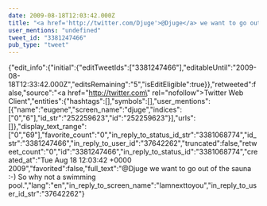 ```yaml
---
date: 2009-08-18T12:03:42.000Z
title: "<a href='http://twitter.com/Djuge'>@Djuge</a> we want to go out of the sauna :-) So why not a swimming pool.″"
user_mentions: "undefined"
tweet_id: "3381247466"
pub_type: "tweet"
---
```

{"edit_info":{"initial":{"editTweetIds":["3381247466"],"editableUntil":"2009-08-18T12:33:42.000Z","editsRemaining":"5","isEditEligible":true}},"retweeted":false,"source":"<a href=\"http://twitter.com\" rel=\"nofollow\">Twitter Web Client</a>","entities":{"hashtags":[],"symbols":[],"user_mentions":[{"name":"eugene","screen_name":"djuge","indices":["0","6"],"id_str":"252259623","id":"252259623"}],"urls":[]},"display_text_range":["0","69"],"favorite_count":"0","in_reply_to_status_id_str":"3381068774","id_str":"3381247466","in_reply_to_user_id":"37642262","truncated":false,"retweet_count":"0","id":"3381247466","in_reply_to_status_id":"3381068774","created_at":"Tue Aug 18 12:03:42 +0000 2009","favorited":false,"full_text":"@Djuge we want to go out of the sauna :-) So why not a swimming pool.","lang":"en","in_reply_to_screen_name":"Iamnexttoyou","in_reply_to_user_id_str":"37642262"}
